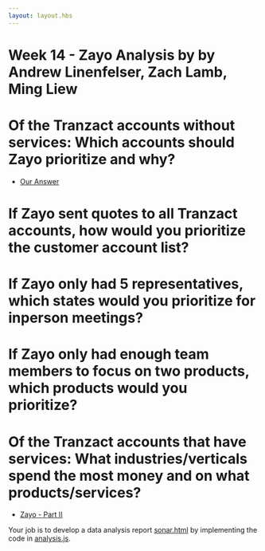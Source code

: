 ```yaml
---
layout: layout.hbs
---
```


# Week 14 - Zayo Analysis by by Andrew Linenfelser, Zach Lamb, Ming Liew

# Of the Tranzact accounts without services: Which accounts should Zayo prioritize and why?
- [Our Answer](team/zayo2.html)
# If Zayo sent quotes to all Tranzact accounts, how would you prioritize the customer account list?
# If Zayo only had 5 representatives, which states would you prioritize for in­person meetings?
# If Zayo only had enough team members to focus on two products, which products would you prioritize?
# Of the Tranzact accounts that have services: What industries/verticals spend the most money and on what products/services?

- [Zayo - Part II](team/zayo2.html)


Your job is to develop a data analysis report [sonar.html](individual/sonar.html) by
implementing the code in [analysis.js](individual/analysis.js).
